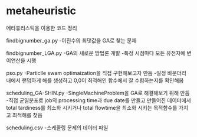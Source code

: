 # metaheuristic
메타휴리스틱을 이용한 코드 정리

findbignumber_ga.py
-이진수의 최댓값을 GA로 찾는 문제

findbignumber_LGA.py
-GA의 새로운 방법론 개발
-특정 시점마다 모든 유전자에 변이연산을 시행

pso.py
-Particlle swam optimaization을 직접 구현해보고자 만듬 -일정 바운더리 내에서 랜덤하게 해를 생성하고 0,0이 최적해인 함수에서 잘 수렴하는지를 확인해봄

scheduling_GA-SHIN.py
-SingleMachineProblem을 GA로 해결해보기 위해 만듬 -직접 균일분포로 job의 processing time과 due date를 만들고 만들어진 데이터에서 total tardiness를 최소화 시키거나 total flowtime을 최소화 시키는 목적함수를 가지고 최적해를 찾음

scheduling.csv
-스케줄링 문제의 데이터 파일
